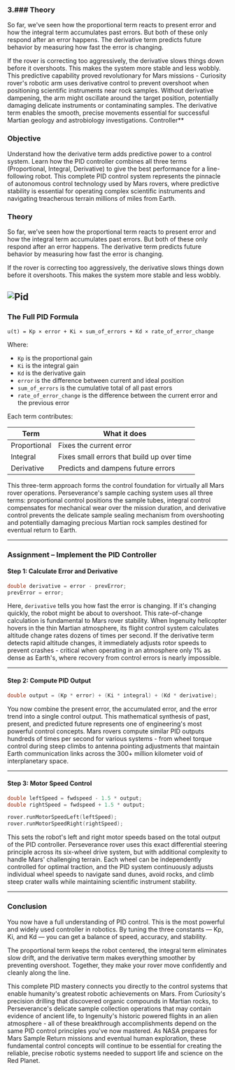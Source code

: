 ### 3.### Theory

So far, we've seen how the proportional term reacts to present error and how the integral term accumulates past errors. But both of these only respond after an error happens. The derivative term predicts future behavior by measuring how fast the error is changing.

If the rover is correcting too aggressively, the derivative slows things down before it overshoots. This makes the system more stable and less wobbly. This predictive capability proved revolutionary for Mars missions - Curiosity rover's robotic arm uses derivative control to prevent overshoot when positioning scientific instruments near rock samples. Without derivative dampening, the arm might oscillate around the target position, potentially damaging delicate instruments or contaminating samples. The derivative term enables the smooth, precise movements essential for successful Martian geology and astrobiology investigations. Controller\*\*

### Objective

Understand how the derivative term adds predictive power to a control system. Learn how the PID controller combines all three terms (Proportional, Integral, Derivative) to give the best performance for a line-following robot. This complete PID control system represents the pinnacle of autonomous control technology used by Mars rovers, where predictive stability is essential for operating complex scientific instruments and navigating treacherous terrain millions of miles from Earth.

### Theory

So far, we’ve seen how the proportional term reacts to present error and how the integral term accumulates past errors. But both of these only respond after an error happens. The derivative term predicts future behavior by measuring how fast the error is changing.

If the rover is correcting too aggressively, the derivative slows things down before it overshoots. This makes the system more stable and less wobbly.

## ![Pid](https://github.com/pranavk-2003/line-robot-curriculum/blob/assignments/images/module_8/pid_f.png?raw=True)

### The Full PID Formula

```
u(t) = Kp × error + Ki × sum_of_errors + Kd × rate_of_error_change
```

Where:

- `Kp` is the proportional gain
- `Ki` is the integral gain
- `Kd` is the derivative gain
- `error` is the difference between current and ideal position
- `sum_of_errors` is the cumulative total of all past errors
- `rate_of_error_change` is the difference between the current error and the previous error

Each term contributes:

| Term         | What it does                               |
| ------------ | ------------------------------------------ |
| Proportional | Fixes the current error                    |
| Integral     | Fixes small errors that build up over time |
| Derivative   | Predicts and dampens future errors         |

This three-term approach forms the control foundation for virtually all Mars rover operations. Perseverance's sample caching system uses all three terms: proportional control positions the sample tubes, integral control compensates for mechanical wear over the mission duration, and derivative control prevents the delicate sample sealing mechanism from overshooting and potentially damaging precious Martian rock samples destined for eventual return to Earth.

---

### Assignment – Implement the PID Controller

#### Step 1: Calculate Error and Derivative

```cpp
double derivative = error - prevError;
prevError = error;
```

Here, `derivative` tells you how fast the error is changing. If it's changing quickly, the robot might be about to overshoot. This rate-of-change calculation is fundamental to Mars rover stability. When Ingenuity helicopter hovers in the thin Martian atmosphere, its flight control system calculates altitude change rates dozens of times per second. If the derivative term detects rapid altitude changes, it immediately adjusts rotor speeds to prevent crashes - critical when operating in an atmosphere only 1% as dense as Earth's, where recovery from control errors is nearly impossible.

---

#### Step 2: Compute PID Output

```cpp
double output = (Kp * error) + (Ki * integral) + (Kd * derivative);
```

You now combine the present error, the accumulated error, and the error trend into a single control output. This mathematical synthesis of past, present, and predicted future represents one of engineering's most powerful control concepts. Mars rovers compute similar PID outputs hundreds of times per second for various systems - from wheel torque control during steep climbs to antenna pointing adjustments that maintain Earth communication links across the 300+ million kilometer void of interplanetary space.

---

#### Step 3: Motor Speed Control

```cpp
double leftSpeed = fwdspeed - 1.5 * output;
double rightSpeed = fwdspeed + 1.5 * output;

rover.runMotorSpeedLeft(leftSpeed);
rover.runMotorSpeedRight(rightSpeed);
```

This sets the robot's left and right motor speeds based on the total output of the PID controller. Perseverance rover uses this exact differential steering principle across its six-wheel drive system, but with additional complexity to handle Mars' challenging terrain. Each wheel can be independently controlled for optimal traction, and the PID system continuously adjusts individual wheel speeds to navigate sand dunes, avoid rocks, and climb steep crater walls while maintaining scientific instrument stability.

---

### Conclusion

You now have a full understanding of PID control. This is the most powerful and widely used controller in robotics. By tuning the three constants — Kp, Ki, and Kd — you can get a balance of speed, accuracy, and stability.

The proportional term keeps the robot centered, the integral term eliminates slow drift, and the derivative term makes everything smoother by preventing overshoot. Together, they make your rover move confidently and cleanly along the line.

This complete PID mastery connects you directly to the control systems that enable humanity's greatest robotic achievements on Mars. From Curiosity's precision drilling that discovered organic compounds in Martian rocks, to Perseverance's delicate sample collection operations that may contain evidence of ancient life, to Ingenuity's historic powered flights in an alien atmosphere - all of these breakthrough accomplishments depend on the same PID control principles you've now mastered. As NASA prepares for Mars Sample Return missions and eventual human exploration, these fundamental control concepts will continue to be essential for creating the reliable, precise robotic systems needed to support life and science on the Red Planet.
